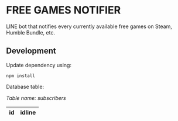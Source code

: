# FREE GAMES NOTIFIER
LINE bot that notifies every currently available free games on Steam, Humble Bundle, etc.

## Development
Update dependency using:
```{bash}
npm install
```
Database table:

*Table name: subscribers*

id | idline
--- | ---